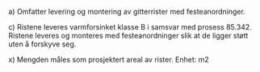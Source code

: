 a) Omfatter levering og montering av gitterrister med festeanordninger.

c) Ristene leveres varmforsinket klasse B i samsvar med prosess 85.342.
Ristene leveres og monteres med festeanordninger slik at de ligger støtt uten å forskyve seg.

x) Mengden måles som prosjektert areal av rister. Enhet: m2

